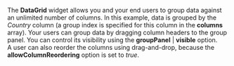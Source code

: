 The **DataGrid** widget allows you and your end users to&nbsp;group data against an&nbsp;unlimited number of&nbsp;columns. In&nbsp;this example, data is&nbsp;grouped by&nbsp;the _Country_ column (a&nbsp;group index is&nbsp;specified for this column in&nbsp;the **columns** array). Your users can group data by&nbsp;dragging column headers to&nbsp;the group panel. You can control its visibility using the **groupPanel**&nbsp;| **visible** option. A&nbsp;user can also reorder the columns using drag-and-drop, because the **allowColumnReordering** option is&nbsp;set to _true_.